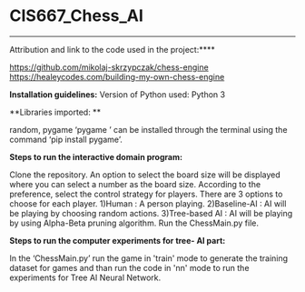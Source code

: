 # CIS667_Chess_AI
****
Attribution and link to the code used in the project:****

https://github.com/mikolaj-skrzypczak/chess-engine https://healeycodes.com/building-my-own-chess-engine

**Installation guidelines:**
Version of Python used: Python 3 

**Libraries imported: **

random, pygame 
‘pygame ’ can be installed through the terminal using the command ‘pip install
pygame’.

**Steps to run the interactive domain program:** 

Clone the repository. 
An option to select the board size will be displayed where you can select a number as the board size.
According to the preference, select the control strategy for players. There are 3 options to choose for each player. 1)Human : A person playing. 2)Baseline-AI : AI will be playing by choosing random actions. 3)Tree-based AI : AI will be playing by using Alpha-Beta pruning algorithm.
Run the ChessMain.py file.

**Steps to run the computer experiments for tree- AI part:**

In the ‘ChessMain.py’ run the game in 'train' mode to generate the training dataset for games and than run the code in 'nn' mode to run the experiments for Tree AI Neural Network.
